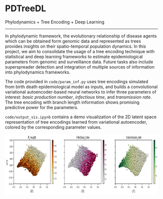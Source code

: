 # PDTreeDL
Phylodynamics + Tree Encoding + Deep Learning

------------
In phylodynamic framework, the evolutionary relationship of disease agents which can be obtained form genomic data and represented as trees provides insights on their spatio-temporal population dynamics. In this project, we aim to consolidate the usage of a tree encoding technique with statistical and deep learning frameworks to estimate epidemiological parameters from genomic and surveillance data. Future tasks also include superspreader detection and integration of multiple sources of information into phylodynamics frameworks.

The code provided in ``code/param_inf.py`` uses tree encodings simulated from birth death epidemiological model as inputs, and builds a convolutional variational autoencoder-based neural networks to infer three parameters of interest: *basic production number*, *infectious time*, and *transmission rate*. The tree encoding with branch length information shows promising predictive power for the parameters. 

``code/output_vis.ipynb`` contains a demo visualization of the 2D latent space representation of tree encodings learned from variational autoencoder, colored by the corresponding parameter values.

<img src="plots/latent_space.png" height="200"/>

